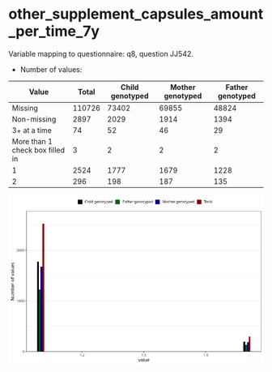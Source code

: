 # other_supplement_capsules_amount_per_time_7y
Variable mapping to questionnaire: q8, question JJ542.
- Number of values:

| Value | Total | Child genotyped | Mother genotyped | Father genotyped |
| ----- | ----- | --------------- | ---------------- | ---------------- |
| Missing | 110726 | 73402 | 69855 | 48824 |
| Non-missing | 2897 | 2029 | 1914 | 1394 |
| 3+ at a time | 74 | 52 | 46 |29 |
| More than 1 check box filled in | 3 | 2 | 2 |2 |
| 1 | 2524 | 1777 | 1679 | 1228 |
| 2 | 296 | 198 | 187 | 135 |



![](other_supplement_capsules_amount_per_time_7y_n.png)



